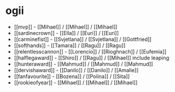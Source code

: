 # ogii

* [[mvp]] - [[Mihael]] / [[Mihael]] / [[Mihael]]
* [[sardinecrown]] - [[Ella]] / [[Euri]] / [[Euri]]
* [[carminefist]] - [[Svjetlana]] / [[Svjetlana]] / [[Gottfried]]
* [[softhands]] - [[Tamara]] / [[Ragu]] / [[Ragu]]
* [[relentlesscannon]] - [[Lorencio]] / [[Rioghnach]] / [[Eufemia]]
* [[halflegaward]] - [[Shiro]] / [[Ragu]] / [[Mihael]] include leaping
* [[hunteraward]] - [[Mahmud]] / [[Mahmud]] / [[Mahmud]]
* [[dervishaward]] - [[Danilo]] / [[Danilo]] / [[Amalie]]
* [[fanfavourite]] - [[Bozena]] / [[Polina]] / [[Sita]]
* [[rookieofyear]] - [[Mihael]] / [[Mihael]] / [[Mihael]]